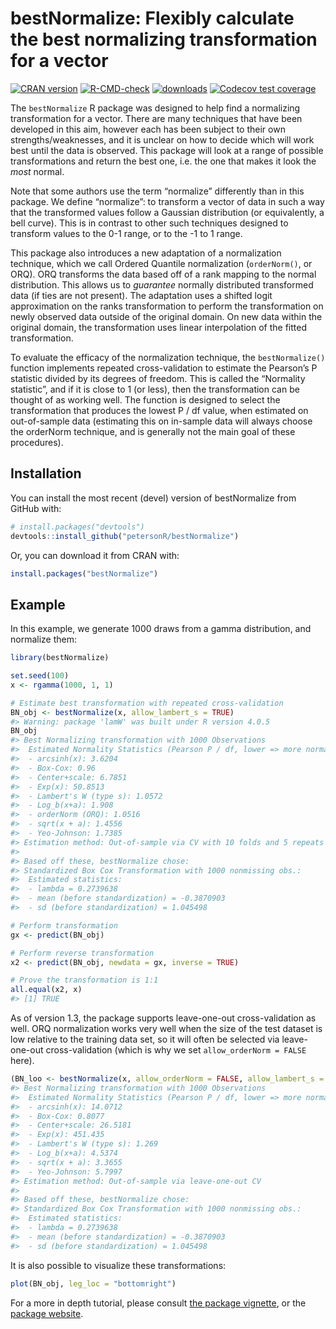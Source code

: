 
<!-- README.md is generated from README.Rmd. Please edit that file -->

# bestNormalize: Flexibly calculate the best normalizing transformation for a vector

[![CRAN
version](https://www.r-pkg.org/badges/version/bestNormalize)](https://cran.r-project.org/package=bestNormalize)
[![R-CMD-check](https://github.com/petersonR/bestNormalize/workflows/R-CMD-check/badge.svg)](https://github.com/petersonR/bestNormalize/actions)
[![downloads](https://cranlogs.r-pkg.org/badges/bestNormalize)](https://cran.r-project.org/package=bestNormalize)
[![Codecov test
coverage](https://codecov.io/gh/petersonR/bestNormalize/branch/master/graph/badge.svg)](https://codecov.io/gh/petersonR/bestNormalize?branch=master)

The `bestNormalize` R package was designed to help find a normalizing
transformation for a vector. There are many techniques that have been
developed in this aim, however each has been subject to their own
strengths/weaknesses, and it is unclear on how to decide which will work
best until the data is observed. This package will look at a range of
possible transformations and return the best one, i.e. the one that
makes it look the *most* normal.

Note that some authors use the term “normalize” differently than in this
package. We define “normalize”: to transform a vector of data in such a
way that the transformed values follow a Gaussian distribution (or
equivalently, a bell curve). This is in contrast to other such
techniques designed to transform values to the 0-1 range, or to the -1
to 1 range.

This package also introduces a new adaptation of a normalization
technique, which we call Ordered Quantile normalization (`orderNorm()`,
or ORQ). ORQ transforms the data based off of a rank mapping to the
normal distribution. This allows us to *guarantee* normally distributed
transformed data (if ties are not present). The adaptation uses a
shifted logit approximation on the ranks transformation to perform the
transformation on newly observed data outside of the original domain. On
new data within the original domain, the transformation uses linear
interpolation of the fitted transformation.

To evaluate the efficacy of the normalization technique, the
`bestNormalize()` function implements repeated cross-validation to
estimate the Pearson’s P statistic divided by its degrees of freedom.
This is called the “Normality statistic”, and if it is close to 1 (or
less), then the transformation can be thought of as working well. The
function is designed to select the transformation that produces the
lowest P / df value, when estimated on out-of-sample data (estimating
this on in-sample data will always choose the orderNorm technique, and
is generally not the main goal of these procedures).

## Installation

You can install the most recent (devel) version of bestNormalize from
GitHub with:

``` r
# install.packages("devtools")
devtools::install_github("petersonR/bestNormalize")
```

Or, you can download it from CRAN with:

``` r
install.packages("bestNormalize")
```

## Example

In this example, we generate 1000 draws from a gamma distribution, and
normalize them:

``` r
library(bestNormalize)
```

``` r
set.seed(100)
x <- rgamma(1000, 1, 1)

# Estimate best transformation with repeated cross-validation
BN_obj <- bestNormalize(x, allow_lambert_s = TRUE)
#> Warning: package 'lamW' was built under R version 4.0.5
BN_obj
#> Best Normalizing transformation with 1000 Observations
#>  Estimated Normality Statistics (Pearson P / df, lower => more normal):
#>  - arcsinh(x): 3.6204
#>  - Box-Cox: 0.96
#>  - Center+scale: 6.7851
#>  - Exp(x): 50.8513
#>  - Lambert's W (type s): 1.0572
#>  - Log_b(x+a): 1.908
#>  - orderNorm (ORQ): 1.0516
#>  - sqrt(x + a): 1.4556
#>  - Yeo-Johnson: 1.7385
#> Estimation method: Out-of-sample via CV with 10 folds and 5 repeats
#>  
#> Based off these, bestNormalize chose:
#> Standardized Box Cox Transformation with 1000 nonmissing obs.:
#>  Estimated statistics:
#>  - lambda = 0.2739638 
#>  - mean (before standardization) = -0.3870903 
#>  - sd (before standardization) = 1.045498

# Perform transformation
gx <- predict(BN_obj)

# Perform reverse transformation
x2 <- predict(BN_obj, newdata = gx, inverse = TRUE)

# Prove the transformation is 1:1
all.equal(x2, x)
#> [1] TRUE
```

As of version 1.3, the package supports leave-one-out cross-validation
as well. ORQ normalization works very well when the size of the test
dataset is low relative to the training data set, so it will often be
selected via leave-one-out cross-validation (which is why we set
`allow_orderNorm = FALSE` here).

``` r
(BN_loo <- bestNormalize(x, allow_orderNorm = FALSE, allow_lambert_s = TRUE, loo = TRUE))
#> Best Normalizing transformation with 1000 Observations
#>  Estimated Normality Statistics (Pearson P / df, lower => more normal):
#>  - arcsinh(x): 14.0712
#>  - Box-Cox: 0.8077
#>  - Center+scale: 26.5181
#>  - Exp(x): 451.435
#>  - Lambert's W (type s): 1.269
#>  - Log_b(x+a): 4.5374
#>  - sqrt(x + a): 3.3655
#>  - Yeo-Johnson: 5.7997
#> Estimation method: Out-of-sample via leave-one-out CV
#>  
#> Based off these, bestNormalize chose:
#> Standardized Box Cox Transformation with 1000 nonmissing obs.:
#>  Estimated statistics:
#>  - lambda = 0.2739638 
#>  - mean (before standardization) = -0.3870903 
#>  - sd (before standardization) = 1.045498
```

It is also possible to visualize these transformations:

``` r
plot(BN_obj, leg_loc = "bottomright")
```

For a more in depth tutorial, please consult [the package
vignette](https://CRAN.R-project.org/package=bestNormalize/vignettes/bestNormalize.html),
or the [package website](https://petersonr.github.io/bestNormalize/).
